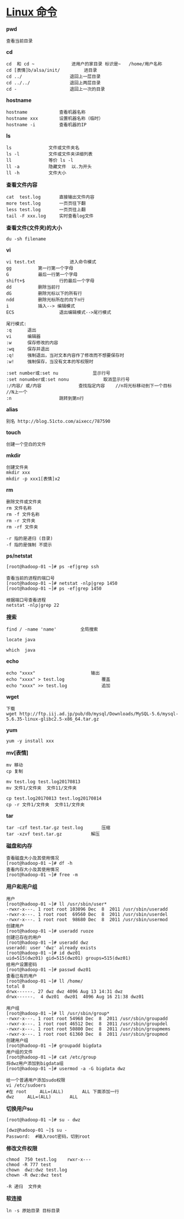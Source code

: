 # [Linux 命令](http://man.linuxde.net/)**pwd**	查看当前目录**cd**	cd  和 cd ~		        进用户的家目录 标识是~   /home/用户名称	cd [表情]b/alsa/init/ 		进目录	cd ../        			退回上一层目录	cd ../../     			退回上两层目录	cd -          			退回上一次的目录	**hostname**	hostname         	查看机器名称	hostname xxx  	 	设置机器名称（临时）	hostname -i      	查看机器的IP**ls**	ls  			文件或文件夹名	ls -l   		文件或文件夹详细列表	ll    			等价 ls -l	ll -a  			隐藏文件  以.为开头	ll -h  			文件大小 	**查看文件内容**	cat  test.log		直接输出文件内容	more test.log		一页页往下翻	less test.log		一页页往上翻   	tail -F xxx.log 	实时查看log文件 	**查看文件(文件夹)的大小**		du -sh filename	**vi**	vi test.txt 	        进入命令模式	gg			第一行第一个字母	G			最后一行第一个字母	shift+$ 	        行的最后一个字母	dd			删除当前行	dG			删除光标以下的所有行	ndd			删除光标所在的向下n行	i 			插入--> 编辑模式 	ECS  		        退出编辑模式-->尾行模式		尾行模式:	:q		退出	vi		编辑器	:w		保存修改的内容	:wq		保存并退出	:q!		强制退出，当对文本内容作了修改而不想要保存时	:w!		强制保存，当没有文本的写权限时		:set number或:set nu		        显示行号	:set nonumber或:set nonu		        取消显示行号	:/内容/ 或/内容				查找指定内容    //n将光标移动到下一个目标     //N上一个	:n					跳转到第n行	**alias**			别名 http://blog.51cto.com/aixecc/787590	**touch**	创建一个空白的文件**mkdir**		创建文件夹	mkdir xxx  	mkdir -p xxx1[表情]x2	**rm**	删除文件或文件夹	rm 文件名称	rm -f 文件名称		rm -r 文件夹	rm -rf 文件夹		-r 指的是递归 (目录)	-f 指的是强制 不提示	**ps/netstat**		[root@hadoop-01 ~]# ps -ef|grep ssh	查看当前的进程的端口号	[root@hadoop-01 ~]# netstat -nlp|grep 1450	[root@hadoop-01 ~]# ps -ef|grep 1450		根据端口号查看进程	netstat -nlp|grep 22	**搜索**	find / -name 'name' 		全局搜索	locate java		which  java	**echo**		echo "xxxx" 					输出	echo "xxxx" > test.log				覆盖	echo "xxxx" >> test.log				追加	**wget**		下载	wget http://ftp.iij.ad.jp/pub/db/mysql/Downloads/MySQL-5.6/mysql-5.6.35-linux-glibc2.5-x86_64.tar.gz 	**yum**	yum -y install xxx**mv[表情]**	mv 移动	cp 复制		mv test.log test.log20170813 	mv 文件1/文件夹  文件11/文件夹	  	cp test.log20170813 test.log20170814 
	cp -r 文件1/文件夹  文件11/文件夹	**tar**	tar -czf test.tar.gz test.log 		压缩	tar -xzvf test.tar.gz   		解压	**磁盘和内存**	查看磁盘大小及其使用情况	[root@hadoop-01 ~]# df -h	查看内存大小及其使用情况	[root@hadoop-01 ~]# free -m	**用户和用户组**		用户	[root@hadoop-01 ~]# ll /usr/sbin/user*	-rwxr-x---. 1 root root 103096 Dec  8  2011 /usr/sbin/useradd	-rwxr-x---. 1 root root  69560 Dec  8  2011 /usr/sbin/userdel	-rwxr-x---. 1 root root  98680 Dec  8  2011 /usr/sbin/usermod	创建用户	[root@hadoop-01 ~]# useradd ruoze	创建已存在的用户	[root@hadoop-01 ~]# useradd dwz	useradd: user 'dwz' already exists	[root@hadoop-01 ~]# id dwz01	uid=515(dwz01) gid=515(dwz01) groups=515(dwz01)	给用户设置密码	[root@hadoop-01 ~]# passwd dwz01	查看已有的用户	[root@hadoop-01 ~]# ll /home/	total 8	drwx------. 27 dwz dwz 4096 Aug 13 14:31 dwz	drwx------.  4 dwz01  dwz01  4096 Aug 16 21:38 dwz01		用户组	[root@hadoop-01 ~]# ll /usr/sbin/group*	-rwxr-x---. 1 root root 54968 Dec  8  2011 /usr/sbin/groupadd	-rwxr-x---. 1 root root 46512 Dec  8  2011 /usr/sbin/groupdel	-rwxr-x---. 1 root root 50800 Dec  8  2011 /usr/sbin/groupmems	-rwxr-x---. 1 root root 61360 Dec  8  2011 /usr/sbin/groupmod	创建用户组	[root@hadoop-01 ~]# groupadd bigdata	用户组的文件	[root@hadoop-01 ~]# cat /etc/group	将dwz用户添加到bigdata组	[root@hadoop-01 ~]# usermod -a -G bigdata dwz		给一个普通用户添加sudo权限	vi /etc/sudoers	#在 root  	ALL=(ALL)       ALL 下面添加一行	dwz  	ALL=(ALL)       ALL	**切换用户su**	[root@hadoop-01 ~]# su - dwz 		[dwz@hadoop-01 ~]$ su -  	Password:  #输入root密码，切到root 		**修改文件权限**	chmod  750 test.log    rwxr-x---	chmod -R 777 test	chown  dwz:dwz test.log	chown -R dwz:dwz test		-R 递归  文件夹		**软连接**		ln -s 原始目录 目标目录